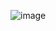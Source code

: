 
![image](https://github.com/somdeepkundu/geoKosh/assets/62704009/7bfae8d3-5f58-48fc-a416-4c2685040def)

